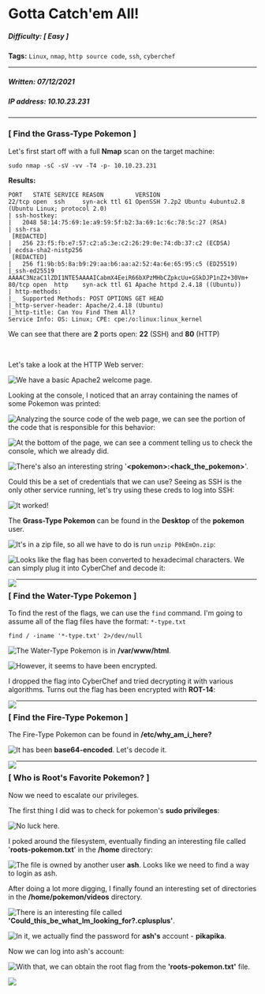 # Gotta Catch'em All!

##### Difficulty: [ Easy ]

**Tags:** `Linux`,  `nmap`,  `http source code`,  `ssh`,  `cyberchef`

---

##### Written: 07/12/2021

##### IP address: 10.10.23.231

---

### [ Find the Grass-Type Pokemon  ]

Let's first start off with a full **Nmap** scan on the target machine:

```
sudo nmap -sC -sV -vv -T4 -p- 10.10.23.231 
```

**Results:**

```
PORT   STATE SERVICE REASON         VERSION
22/tcp open  ssh     syn-ack ttl 61 OpenSSH 7.2p2 Ubuntu 4ubuntu2.8 (Ubuntu Linux; protocol 2.0)
| ssh-hostkey: 
|   2048 58:14:75:69:1e:a9:59:5f:b2:3a:69:1c:6c:78:5c:27 (RSA)
| ssh-rsa 
 [REDACTED]
|   256 23:f5:fb:e7:57:c2:a5:3e:c2:26:29:0e:74:db:37:c2 (ECDSA)
| ecdsa-sha2-nistp256  
 [REDACTED]
|   256 f1:9b:b5:8a:b9:29:aa:b6:aa:a2:52:4a:6e:65:95:c5 (ED25519)
|_ssh-ed25519 AAAAC3NzaC1lZDI1NTE5AAAAICabmX4EeiR66bXPzMHbCZpkcUu+GSkDJP1nZ2+30Vm+
80/tcp open  http    syn-ack ttl 61 Apache httpd 2.4.18 ((Ubuntu))
| http-methods: 
|_  Supported Methods: POST OPTIONS GET HEAD
|_http-server-header: Apache/2.4.18 (Ubuntu)
|_http-title: Can You Find Them All?
Service Info: OS: Linux; CPE: cpe:/o:linux:linux_kernel
```

We can see that there are **2** ports open: **22** (SSH) and **80** (HTTP) 

<br>

Let's take a look at the HTTP Web server:

<img style="float: left;" src="screenshots/screenshot1.png">

We have a basic Apache2 welcome page. 

Looking at the console, I noticed that an array containing the names of some Pokemon was printed:

<img style="float: left;" src="screenshots/screenshot2.png">

Analyzing the source code of the web page, we can see the portion of the code that is responsible for this behavior:

<img style="float: left;" src="screenshots/screenshot3.png">



At the bottom of the page, we can see a comment telling us to check the console, which we already did.

<img style="float: left;" src="screenshots/screenshot4.png">

There's also an interesting string '**\<pokemon>:<hack_the_pokemon>**'. 

Could this be a set of credentials that we can use? Seeing as SSH is the only other service running, let's try using these creds to log into SSH:

<img style="float: left;" src="screenshots/screenshot5.png">

It worked!

The **Grass-Type Pokemon** can be found in the **Desktop** of the **pokemon** user. 

<img style="float: left;" src="screenshots/screenshot6.png">

It's in a zip file, so all we have to do is run `unzip P0kEmOn.zip`:

<img style="float: left;" src="screenshots/screenshot7.png">

Looks like the flag has been converted to hexadecimal characters. We can simply plug it into CyberChef and decode it:

<img style="float: left;" src="screenshots/screenshot8.png">

---

### [ Find the Water-Type Pokemon ]

To find the rest of the flags, we can use the `find` command. I'm going to assume all of the flag files have the format: `*-type.txt`

```
find / -iname '*-type.txt' 2>/dev/null
```

<img style="float: left;" src="screenshots/screenshot9.png">

The Water-Type Pokemon is in **/var/www/html**.

<img style="float: left;" src="screenshots/screenshot10.png">

However, it seems to have been encrypted.

I dropped the flag into CyberChef and tried decrypting it with various algorithms. Turns out the flag has been encrypted with **ROT-14**:

<img style="float: left;" src="screenshots/screenshot11.png">

---

### [ Find the Fire-Type Pokemon ]

The Fire-Type Pokemon can be found in **/etc/why_am_i_here?**

<img style="float: left;" src="screenshots/screenshot12.png">

It has been **base64-encoded**. Let's decode it.

<img style="float: left;" src="screenshots/screenshot13.png">

---

### [ Who is Root's Favorite Pokemon? ]

Now we need to escalate our privileges.

The first thing I did was to check for pokemon's **sudo privileges**:

<img style="float: left;" src="screenshots/screenshot14.png">

No luck here.

I poked around the filesystem, eventually finding an interesting file called '**roots-pokemon.txt**' in the **/home** directory:

<img style="float: left;" src="screenshots/screenshot15.png">

The file is owned by another user **ash**. Looks like we need to find a way to login as ash.

After doing a lot more digging, I finally found an interesting set of directories in the **/home/pokemon/videos** directory.

<img style="float: left;" src="screenshots/screenshot16.png">

There is an interesting file called **'Could_this_be_what_Im_looking_for?.cplusplus'**.

<img style="float: left;" src="screenshots/screenshot17.png">

In it, we actually find the password for **ash's** account - **pikapika**.

Now we can log into ash's account:

<img style="float: left;" src="screenshots/screenshot18.png">

With that, we can obtain the root flag from the **'roots-pokemon.txt'** file.

<img style="float: left;" src="screenshots/screenshot19.png">
